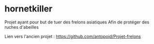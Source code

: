 # hornetkiller
Projet ayant pour but de tuer des frelons asiatiques
Afin de protéger des ruches d'abeilles

Lien vers l'ancien projet : https://github.com/antopoid/Projet-frelons

